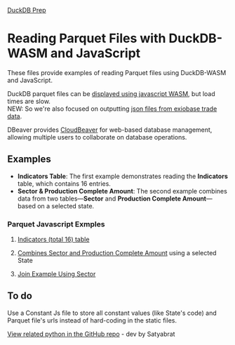 [DuckDB Prep](../../../prep/sql/duckdb/)

# Reading Parquet Files with DuckDB-WASM and JavaScript  

These files provide examples of reading Parquet files using DuckDB-WASM and JavaScript.  

DuckDB parquet files can be [displayed using javascript WASM](indicator.html), but load times are slow.  
NEW: So we're also focused on outputting [json files from exiobase trade data](../../json/). 

DBeaver provides [CloudBeaver](https://dbeaver.com/docs/cloudbeaver/) for web-based database management, allowing multiple users to collaborate on database operations.

## Examples  

- **Indicators Table**: The first example demonstrates reading the **Indicators** table, which contains 16 entries.  
- **Sector & Production Complete Amount**: The second example combines data from two tables—**Sector** and **Production Complete Amount**—based on a selected state.  

### Parquet Javascript Exmples

1. [Indicators (total 16) table](indicator.html)

2. [Combines Sector and Production Complete Amount](SectorvsProductionComplete.html) using a selected State

3. [Join Example Using Sector](JoinExampleUsingSector.html)

## To do
Use a Constant Js file to store all constant values (like State's code) and Parquet file's urls instead of hard-coding in the static files.

[View related python in the GitHub repo](https://github.com/ModelEarth/profile/tree/main/impacts/useeio/parquet) - dev by Satyabrat